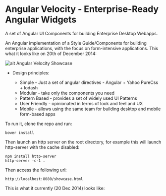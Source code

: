 Angular Velocity - Enterprise-Ready Angular Widgets
================

A set of Angular UI Components for building Enterprise Desktop Webapps.

An Angular implementation of a Style Guide/Components for building enterprise applications, with the focus on form-intensive applications. This what it looks like on 20th of December 2014:

![alt Angular Velocity Showcase](http://url/to/img.png)

- Design principles:

    -  Simple - Just a set of angular directives - Angular + Yahoo PureCss + lodash
    - Modular - take only the components you need
    - Pattern Based - provides a set of widely used UI Patterns 
    - User Friendly - opinionated in terms of look and feel and UX 
    - Mobile - allows using the same team for building desktop and mobile form-based apps

To run it, clone the repo and run:

    bower install

Then launch an http server on the root directory, for example this will launch http-server with the cache disabled:

    npm install http-server
    http-server -c-1 .

Then access the following url:

    http://localhost:8080/showcase.html
    
This is what it currently (20 Dec 2014) looks like:

